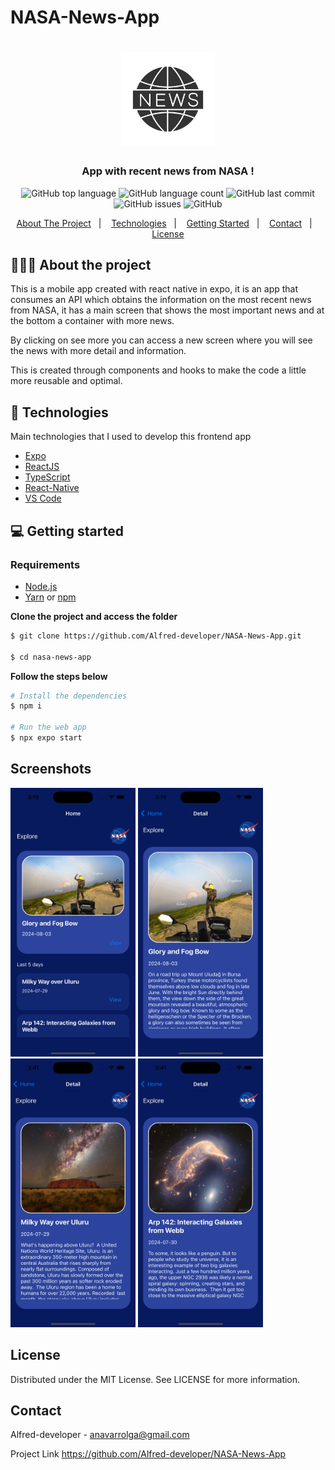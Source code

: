 ﻿# NASA-News-App
<h1 align="center">
	<img alt="Logo" src="assets/news.jpg" height="150px" width="150px" />
</h1>

<h3 align="center">
  App with recent news from NASA !
</h3>

<p align="center"></p>

<p align="center">
  <img alt="GitHub top language" src="https://img.shields.io/github/languages/top/eltonlazzarin/monorepo">

  <img alt="GitHub language count" src="https://img.shields.io/github/languages/count/eltonlazzarin/monorepo">

  <img alt="GitHub last commit" src="https://img.shields.io/github/last-commit/eltonlazzarin/monorepo">

  <img alt="GitHub issues" src="https://img.shields.io/github/issues/eltonlazzarin/monorepo">

  <img alt="GitHub" src="https://img.shields.io/github/license/eltonlazzarin/monorepo">
</p>

<p align="center">
  <a href="#-about-the-project">About The Project</a>&nbsp;&nbsp;&nbsp;|&nbsp;&nbsp;&nbsp;
  <a href="#-technologies">Technologies</a>&nbsp;&nbsp;&nbsp;|&nbsp;&nbsp;&nbsp;
  <a href="#-getting-started">Getting Started</a>&nbsp;&nbsp;&nbsp;|&nbsp;&nbsp;&nbsp;
  <a href="#contact">Contact</a>&nbsp;&nbsp;&nbsp;|&nbsp;&nbsp;&nbsp;
  <a href="#-license">License</a>
</p>

## 👨🏻‍💻 About the project

<p>
This is a mobile app created with react native in expo, it is an app that consumes an API which obtains the information on the most recent news from NASA, it has a main screen that shows the most important news and at the bottom a container with more news.

By clicking on see more you can access a new screen where you will see the news with more detail and information.

This is created through components and hooks to make the code a little more reusable and optimal.

</p>

## 🚀 Technologies

Main technologies that I used to develop this frontend app

- [Expo](https://docs.expo.io)
- [ReactJS](https://nodejs.org/en)
- [TypeScript](https://www.typescriptlang.org)
- [React-Native](https://reactnative.dev/docs/getting-started)
- [VS Code](https://code.visualstudio.com) 

## 💻 Getting started

### Requirements

- [Node.js](https://nodejs.org/en/)
- [Yarn](https://classic.yarnpkg.com/) or [npm](https://www.npmjs.com/)

**Clone the project and access the folder**

```bash
$ git clone https://github.com/Alfred-developer/NASA-News-App.git

$ cd nasa-news-app
```

**Follow the steps below**

```bash
# Install the dependencies
$ npm i

# Run the web app
$ npx expo start
```

## Screenshots
<div>
	<img src="assets/ScreenShot1.png" height="430px" width="200px" />
	<img src="assets/ScreenShot2.png" height="430px" width="200px" />
	<img src="assets/ScreenShot3.png" height="430px" width="200px" />
	<img src="assets/ScreenShot4.png" height="430px" width="200px" />
</div>

<!-- LICENSE -->
## License

Distributed under the MIT License. See LICENSE for more information.

## Contact

Alfred-developer - anavarrolga@gmail.com


Project Link https://github.com/Alfred-developer/NASA-News-App 


